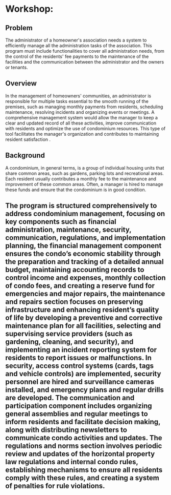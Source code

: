 # Workshop:

## Problem
The administrator of a homeowner's association needs a system to efficiently manage all the administration tasks of the association. This program must include functionalities to cover all administration needs, from the control of the residents' fee payments to the maintenance of the facilities and the communication between the administrator and the owners or tenants.

## Overview
In the management of homeowners' communities, an administrator is responsible for multiple tasks essential to the smooth running of the premises, such as managing monthly payments from residents, scheduling maintenance, resolving incidents and organizing events or meetings. A comprehensive management system would allow the manager to keep a clear and updated record of all these activities, improve communication with residents and optimize the use of condominium resources. This type of tool facilitates the manager's organization and contributes to maintaining resident satisfaction .

## Background
A condominium, in general terms, is a group of individual housing units that share common areas, such as gardens, parking lots and recreational areas. Each resident usually contributes a monthly fee to the maintenance and improvement of these common areas. Often, a manager is hired to manage these funds and ensure that the condominium is in good condition.

## The program is structured comprehensively to address condominium management, focusing on key components such as financial administration, maintenance, security, communication, regulations, and implementation planning, the financial management component ensures the condo’s economic stability through the preparation and tracking of a detailed annual budget, maintaining accounting records to control income and expenses, monthly collection of condo fees, and creating a reserve fund for emergencies and major repairs, the maintenance and repairs section focuses on preserving infrastructure and enhancing resident’s quality of life by developing a preventive and corrective maintenance plan for all facilities, selecting and supervising service providers (such as gardening, cleaning, and security), and implementing an incident reporting system for residents to report issues or malfunctions. In security, access control systems (cards, tags and vehicle controls) are implemented, security personnel are hired and surveillance cameras installed, and emergency plans and regular drills are developed. The communication and participation component includes organizing general assemblies and regular meetings to inform residents and facilitate decision making, along with distributing newsletters to communicate condo activities and updates. The regulations and norms section involves periodic review and updates of the horizontal property law regulations and internal condo rules, establishing mechanisms to ensure all residents comply with these rules, and creating a system of penalties for rule violations.

